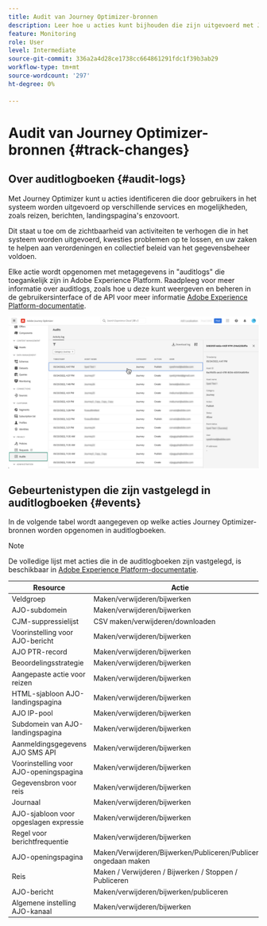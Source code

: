 ```yaml
---
title: Audit van Journey Optimizer-bronnen
description: Leer hoe u acties kunt bijhouden die zijn uitgevoerd met Journey Optimizer-bronnen.
feature: Monitoring
role: User
level: Intermediate
source-git-commit: 336a2a4d28ce1738cc664861291fdc1f39b3ab29
workflow-type: tm+mt
source-wordcount: '297'
ht-degree: 0%

---
```


# Audit van Journey Optimizer-bronnen {#track-changes}

## Over auditlogboeken {#audit-logs}

Met Journey Optimizer kunt u acties identificeren die door gebruikers in het systeem worden uitgevoerd op verschillende services en mogelijkheden, zoals reizen, berichten, landingspagina&#39;s enzovoort.

Dit staat u toe om de zichtbaarheid van activiteiten te verhogen die in het systeem worden uitgevoerd, kwesties problemen op te lossen, en uw zaken te helpen aan verordeningen en collectief beleid van het gegevensbeheer voldoen.

Elke actie wordt opgenomen met metagegevens in &quot;auditlogs&quot; die toegankelijk zijn in Adobe Experience Platform. Raadpleeg voor meer informatie over auditlogs, zoals hoe u deze kunt weergeven en beheren in de gebruikersinterface of de API voor meer informatie [Adobe Experience Platform-documentatie](https://experienceleague.adobe.com/docs/experience-platform/landing/governance-privacy-security/audit-logs/overview.html).

![](assets/audit-logs.png)

## Gebeurtenistypen die zijn vastgelegd in auditlogboeken {#events}

In de volgende tabel wordt aangegeven op welke acties Journey Optimizer-bronnen worden opgenomen in auditlogboeken.

>[!NOTE]
>
>De volledige lijst met acties die in de auditlogboeken zijn vastgelegd, is beschikbaar in [Adobe Experience Platform-documentatie](https://experienceleague.adobe.com/docs/experience-platform/landing/governance-privacy-security/audit-logs/overview.html#category).

| Resource | Actie |
|-----------|------------------|
| Veldgroep | Maken/verwijderen/bijwerken |
| AJO-subdomein | Maken/verwijderen/bijwerken |
| CJM-suppressielijst | CSV maken/verwijderen/downloaden |
| Voorinstelling voor AJO-bericht | Maken/verwijderen/bijwerken |
| AJO PTR-record | Maken/verwijderen/bijwerken |
| Beoordelingsstrategie | Maken/verwijderen/bijwerken |
| Aangepaste actie voor reizen | Maken/verwijderen/bijwerken |
| HTML-sjabloon AJO-landingspagina | Maken/verwijderen/bijwerken |
| AJO IP-pool | Maken/verwijderen/bijwerken |
| Subdomein van AJO-landingspagina | Maken/verwijderen/bijwerken |
| Aanmeldingsgegevens AJO SMS API | Maken/verwijderen/bijwerken |
| Voorinstelling voor AJO-openingspagina | Maken/verwijderen/bijwerken |
| Gegevensbron voor reis | Maken/verwijderen/bijwerken |
| Journaal | Maken/verwijderen/bijwerken |
| AJO-sjabloon voor opgeslagen expressie | Maken/verwijderen/bijwerken |
| Regel voor berichtfrequentie | Maken/verwijderen/bijwerken |
| AJO-openingspagina | Maken/Verwijderen/Bijwerken/Publiceren/Publiceren ongedaan maken |
| Reis | Maken / Verwijderen / Bijwerken / Stoppen / Publiceren |
| AJO-bericht | Maken/verwijderen/bijwerken/publiceren |
| Algemene instelling AJO-kanaal | Maken/verwijderen/bijwerken |
